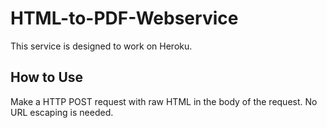 # HTML-to-PDF-Webservice

This service is designed to work on Heroku. 

## How to Use

Make a HTTP POST request with raw HTML in the body of the request. No URL escaping is needed.
